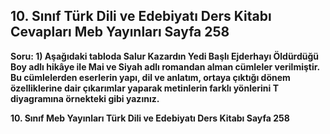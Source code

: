 ## 10. Sınıf Türk Dili ve Edebiyatı Ders Kitabı Cevapları Meb Yayınları Sayfa 258

**Soru: 1) Aşağıdaki tabloda Salur Kazardın Yedi Başlı Ejderhayı Öldürdüğü Boy adlı hikâye ile Mai ve Siyah adlı romandan alman cümleler verilmiştir. Bu cümlelerden eserlerin yapı, dil ve anlatım, ortaya çıktığı dönem özelliklerine dair çıkarımlar yaparak metinlerin farklı yönlerini T diyagramına örnekteki gibi yazınız.**

**10. Sınıf Meb Yayınları Türk Dili ve Edebiyatı Ders Kitabı Sayfa 258**